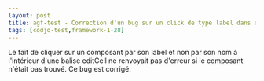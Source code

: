 ```yaml
---
layout: post
title: agf-test - Correction d'un bug sur un click de type label dans un editCell
tags: [codjo-test,framework-1-28]
---
```

Le fait de cliquer sur un composant par son label et non par son nom à l'intérieur d'une balise editCell ne renvoyait pas d'erreur si le composant n'était pas trouvé. Ce bug est corrigé.
